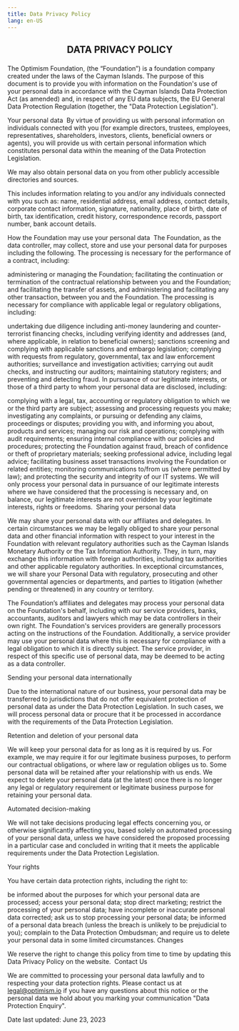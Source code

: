 ```yaml
---
title: Data Privacy Policy
lang: en-US
---
```



## <p><center><b>DATA PRIVACY POLICY</b></center></p>  
The Optimism Foundation, (the “Foundation”) is a foundation company created under the laws of the Cayman Islands. The purpose of this document is to provide you with information on the Foundation's use of your personal data in accordance with the Cayman Islands Data Protection Act (as amended) and, in respect of any EU data subjects, the EU General Data Protection Regulation (together, the "Data Protection Legislation").

‍Your personal data
‍
By virtue of providing us with personal information on individuals connected with you (for example directors, trustees, employees, representatives, shareholders, investors, clients, beneficial owners or agents), you will provide us with certain personal information which constitutes personal data within the meaning of the Data Protection Legislation.

We may also obtain personal data on you from other publicly accessible directories and sources.

This includes information relating to you and/or any individuals connected with you such as: name, residential address, email address, contact details, corporate contact information, signature, nationality, place of birth, date of birth, tax identification, credit history, correspondence records, passport number, bank account details.

‍How the Foundation may use your personal data
‍
‍The Foundation, as the data controller, may collect, store and use your personal data for purposes including the following. The processing is necessary for the performance of a contract, including:

administering or managing the Foundation;
facilitating the continuation or termination of the contractual relationship between you and the Foundation; and
facilitating the transfer of assets, and administering and facilitating any other transaction, between you and the Foundation.
The processing is necessary for compliance with applicable legal or regulatory obligations, including:

undertaking due diligence including anti-money laundering and counter-terrorist financing checks, including verifying identity and addresses (and, where applicable, in relation to beneficial owners);
sanctions screening and complying with applicable sanctions and embargo legislation;
complying with requests from regulatory, governmental, tax and law enforcement authorities;
surveillance and investigation activities;
carrying out audit checks, and instructing our auditors;
maintaining statutory registers; and
preventing and detecting fraud.
In pursuance of our legitimate interests, or those of a third party to whom your personal data are disclosed, including:

complying with a legal, tax, accounting or regulatory obligation to which we or the third party are subject;
assessing and processing requests you make;
investigating any complaints, or pursuing or defending any claims, proceedings or disputes;
providing you with, and informing you about, products and services;
managing our risk and operations;
complying with audit requirements;
ensuring internal compliance with our policies and procedures;
protecting the Foundation against fraud, breach of confidence or theft of proprietary materials;
seeking professional advice, including legal advice;
facilitating business asset transactions involving the Foundation or related entities;
monitoring communications to/from us (where permitted by law); and
protecting the security and integrity of our IT systems.
We will only process your personal data in pursuance of our legitimate interests where we have considered that the processing is necessary and, on balance, our legitimate interests are not overridden by your legitimate interests, rights or freedoms.
‍
Sharing your personal data

We may share your personal data with our affiliates and delegates. In certain circumstances we may be legally obliged to share your personal data and other financial information with respect to your interest in the Foundation with relevant regulatory authorities such as the Cayman Islands Monetary Authority or the Tax Information Authority. They, in turn, may exchange this information with foreign authorities, including tax authorities and other applicable regulatory authorities. In exceptional circumstances, we will share your Personal Data with regulatory, prosecuting and other governmental agencies or departments, and parties to litigation (whether pending or threatened) in any country or territory.

The Foundation’s affiliates and delegates may process your personal data on the Foundation's behalf, including with our service providers, banks, accountants, auditors and lawyers which may be data controllers in their own right. The Foundation's services providers are generally processors acting on the instructions of the Foundation. Additionally, a service provider may use your personal data where this is necessary for compliance with a legal obligation to which it is directly subject. The service provider, in respect of this specific use of personal data, may be deemed to be acting as a data controller.

Sending your personal data internationally

‍Due to the international nature of our business, your personal data may be transferred to jurisdictions that do not offer equivalent protection of personal data as under the Data Protection Legislation. In such cases, we will process personal data or procure that it be processed in accordance with the requirements of the Data Protection Legislation.

‍Retention and deletion of your personal data

‍We will keep your personal data for as long as it is required by us. For example, we may require it for our legitimate business purposes, to perform our contractual obligations, or where law or regulation obliges us to. Some personal data will be retained after your relationship with us ends. We expect to delete your personal data (at the latest) once there is no longer any legal or regulatory requirement or legitimate business purpose for retaining your personal data.

Automated decision-making

We will not take decisions producing legal effects concerning you, or otherwise significantly affecting you, based solely on automated processing of your personal data, unless we have considered the proposed processing in a particular case and concluded in writing that it meets the applicable requirements under the Data Protection Legislation.

‍Your rights

You have certain data protection rights, including the right to:

be informed about the purposes for which your personal data are processed;
access your personal data;
stop direct marketing;
restrict the processing of your personal data;
have incomplete or inaccurate personal data corrected;
ask us to stop processing your personal data;
be informed of a personal data breach (unless the breach is unlikely to be prejudicial to you);
complain to the Data Protection Ombudsman; and
require us to delete your personal data in some limited circumstances.
Changes

We reserve the right to change this policy from time to time by updating this Data Privacy Policy on the website.
‍
Contact Us

We are committed to processing your personal data lawfully and to respecting your data protection rights. Please contact us at legal@optimism.io if you have any questions about this notice or the personal data we hold about you marking your communication "Data Protection Enquiry".
‍

Date last updated: June 23, 2023
